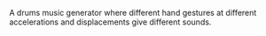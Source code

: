 A drums music generator where different hand gestures at different accelerations and displacements give different sounds.
